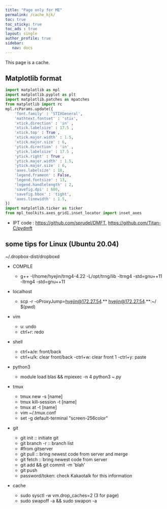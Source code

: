 ```yaml
---
title: "Page only for ME"
permalink: /cache_hjk/
toc: true
toc_sticky: true
toc_ads : true
layout: single
author_profile: true
sidebar:
   nav: docs
---
```


This page is a cache.

## Matplotlib format

```python
import matplotlib as mpl
import matplotlib.pyplot as plt
import matplotlib.patches as mpatches
from matplotlib import rc
mpl.rcParams.update({
    'font.family' : 'STIXGeneral',
    'mathtext.fontset' : 'stix',
    'xtick.direction' : 'in' ,
    'xtick.labelsize' : 17.5 ,
    'xtick.top' : True ,
    'xtick.major.width' : 1.5,
    'xtick.major.size' : 6,
    'ytick.direction' : 'in' ,
    'ytick.labelsize' : 17.5 ,
    'ytick.right' : True ,
    'ytick.major.width' : 1.5,
    'ytick.major.size' : 6,
    'axes.labelsize' : 18,
    'legend.frameon' : False,
    'legend.fontsize' : 13,
    'legend.handlelength' : 2,
    'savefig.dpi' : 600, 
    'savefig.bbox' : 'tight',
    'axes.linewidth' : 1.5,
})
import matplotlib.ticker as ticker
from mpl_toolkits.axes_grid1.inset_locator import inset_axes
```

* IPT code : <https://github.com/sprudel/DMFT>, <https://github.com/Titan-C/pydmft>


## some tips for Linux (Ubuntu 20.04)

~/.dropbox-dist/dropboxd

* COMPILE
   - g++ -I/home/hyejin/trng4-4.22  -L/opt/trng/lib -ltrng4 -std=gnu++11 -ltrng4 -std=gnu++11

* localhost
   - scp -r -oProxyJump=hyejin@172.27.54.** hyejin@172.27.54.**:~/ $(pwd)

* vim
   - u: undo
   - ctrl+r: redo

* shell
   - ctrl+a/e: front/back
   - ctrl+u/k: clear front/back
   -ctrl+w: clear front 1
   -ctrl+y: paste

* python3
   - module load blas && mpiexec -n 4 python3 ~.py
 
* tmux
   - tmux new -s [name]
   - tmux kill-session -t [name]
   - tmux at -t [name]
   - vim ~/.tmux.conf
   - set -g default-terminal "screen-256color"

* git
   - git init :: initiate git
   - git branch -r :: branch list
   - #from gitserver
   - git pull :: bring newest code from server and merge
   - git fetch :: bring newest code from server
   - git add && git commit -m 'blah'
   - git push
   - password/token: check Kakaotalk for this information

* cache
   - sudo sysctl -w vm.drop_caches=2 (3 for page)
   - sudo swapoff -a && sudo swapon -a


